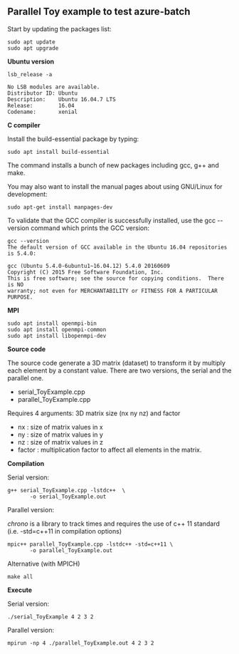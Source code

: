 ## Parallel Toy example to test azure-batch



Start by updating the packages list:

    sudo apt update
    sudo apt upgrade


**Ubuntu version**

    lsb_release -a

    No LSB modules are available.
    Distributor ID: Ubuntu
    Description:    Ubuntu 16.04.7 LTS
    Release:        16.04
    Codename:       xenial

**C compiler**

Install the build-essential package by typing:

    sudo apt install build-essential

The command installs a bunch of new packages including gcc, g++ and make.

You may also want to install the manual pages about using GNU/Linux for development:

    sudo apt-get install manpages-dev

To validate that the GCC compiler is successfully installed, use the gcc --version command which prints the GCC version:

    gcc --version
    The default version of GCC available in the Ubuntu 16.04 repositories is 5.4.0:

    gcc (Ubuntu 5.4.0-6ubuntu1~16.04.12) 5.4.0 20160609
    Copyright (C) 2015 Free Software Foundation, Inc.
    This is free software; see the source for copying conditions.  There is NO
    warranty; not even for MERCHANTABILITY or FITNESS FOR A PARTICULAR PURPOSE.


**MPI**

    sudo apt install openmpi-bin
    sudo apt install openmpi-common
	sudo apt install libopenmpi-dev

**Source code**

The source code generate a 3D matrix (dataset) to transform it by multiply each element by a constant value. There are two versions, the serial and the parallel one.


  * serial_ToyExample.cpp
  * parallel_ToyExample.cpp


Requires 4 arguments: 3D matrix size (nx ny nz) and  factor

* nx : size of matrix values in x
* ny : size of matrix values in y
* nz : size of matrix values in z
* factor : multiplication factor to affect all elements in the matrix.  


**Compilation**

Serial version:

    g++ serial_ToyExample.cpp -lstdc++  \
           -o serial_ToyExample.out 

Parallel version:

*chrono* is a library to track times and requires the use of c++ 11 standard (i.e. -std=c++11 in compilation options)


    mpic++ parallel_ToyExample.cpp -lstdc++ -std=c++11 \
           -o parallel_ToyExample.out 

Alternative (with MPICH)

    make all

**Execute**

Serial version:

    ./serial_ToyExample 4 2 3 2

Parallel version:
  
    mpirun -np 4 ./parallel_ToyExample.out 4 2 3 2




